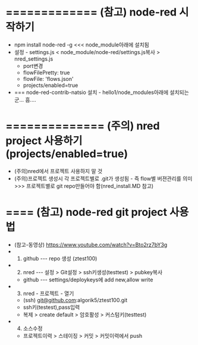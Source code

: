 


# ============= (참고) node-red 시작하기
- npm install node-red -g <<< node_module아래에 설치됨
- 설정 - settings.js < node_module/node-red/settings.js복사 > nred_settings.js 
  - port변경
  - flowFilePretty: true
  - flowFile: 'flows.json'
  - projects/enabled=true
- === node-red-contrib-natsio 설치 - hello1/node_modules아래에 설치되는군... 흠....


# ============== (주의) nred project 사용하기 (projects/enabled=true)
- (주의)nred에서 프로젝트 사용하지 말 것
- (주의)프로젝트 생성시 각 프로젝트별로 .git가 생성됨 - 즉 flow별 버젼관리를 의미 >>> 프로젝트별로 git repo만들어야 함(nred_install.MD 참고)
# ====  (참고) node-red git project 사용법
- (참고-동영상) https://www.youtube.com/watch?v=Bto2rz7bY3g
- 1. github --- repo 생성 (ztest100)
- 2. nred --- 설정 > Git설정 > ssh키생성(testtest) > pubkey복사
  - github --- settings/deploykeys에 add new,allow write
- 3. nred - 프로젝트 - 열기
  - (ssh) git@github.com:algorik5/ztest100.git
  - ssh키(testest),pass입력
  - 복제 > create default > 암호활성 > 커스텀키(testtest)
- 4. 소스수정
  - 프로젝트이력 > 스테이징 > 커밋 > 커밋이력에서 push

